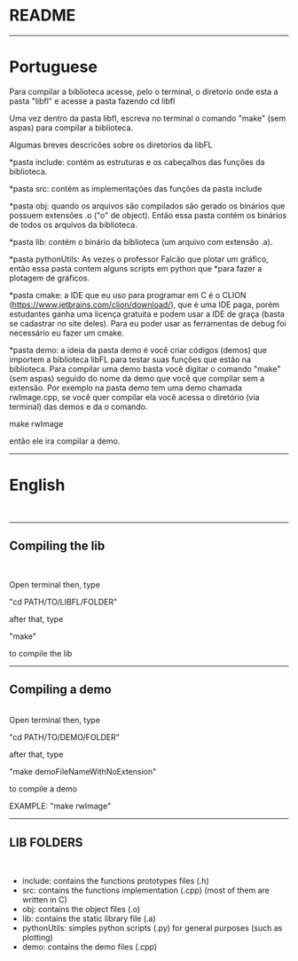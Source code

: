 # README #

*************************************************
<h1>Portuguese</h1>

Para compilar a biblioteca acesse, pelo o terminal, o diretorio onde esta a pasta "libfl" e acesse a pasta fazendo
cd libfl

Uma vez dentro da pasta libfl, escreva no terminal o comando "make" (sem aspas) para compilar a biblioteca.

Algumas breves descricões sobre os diretorios da libFL

*pasta include: contém as estruturas e os cabeçalhos das funções da biblioteca.

*pasta src: contém as implementações das funções da pasta include

*pasta obj: quando os arquivos são compilados são gerado os binários que possuem extensões .o ("o" de object).
Então essa pasta contém os binários de todos os arquivos da biblioteca.

*pasta lib: contém o binário da biblioteca (um arquivo com extensão .a).

*pasta pythonUtils: As vezes o professor Falcão que plotar um gráfico, então essa pasta contem alguns
scripts em python que *para fazer a plotagem de gráficos.

*pasta cmake: a IDE que eu uso para programar em C é o CLION (https://www.jetbrains.com/clion/download/), que é uma
IDE paga, porém estudantes ganha uma licença gratuita e podem usar a IDE de graça (basta se cadastrar no site deles).
Para eu poder usar as ferramentas de debug foi necessário eu fazer um cmake.

*pasta demo: a ideia da pasta demo é você criar códigos (demos) que importem a biblioteca libFL para testar suas
funções que estão na biblioteca. Para compilar uma demo basta você digitar o comando "make" (sem aspas) seguido
do nome da demo que você que compilar sem a extensão. Por exemplo na pasta demo tem uma demo chamada rwImage.cpp,
se você quer compilar ela você acessa o diretório (via terminal) das demos e da o comando.

make rwImage

então ele ira compilar a demo.

****************************************************************
<h1>English</h1>
<br>

****************************************************************

<h2>Compiling the lib</h2>
<br>

Open terminal then, type

"cd PATH/TO/LIBFL/FOLDER"

after that, type

"make"

to compile the lib






****************************************************************
<h2>Compiling a demo</h2>
<br>
Open terminal then, type

"cd PATH/TO/DEMO/FOLDER"

after that, type

"make demoFileNameWithNoExtension"

to compile a demo

EXAMPLE:
"make rwImage"




****************************************************************
<h2>LIB FOLDERS</h2>
<br>

 <ul>
  <li>include: contains the functions prototypes files (.h)</li>
  <li>src: contains the functions implementation (.cpp) (most of them are written in C)</li>
  <li>obj: contains the object files (.o)</li>
  <li>lib: contains the static library file (.a)</li>
  <li>pythonUtils: simples python scripts (.py) for general purposes (such as plotting)</li>
  <li>demo: contains the demo files (.cpp)</li>
</ul>







